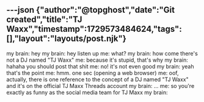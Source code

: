 ---json
{"author":"@topghost","date":"Git created","title":"TJ Waxx","timestamp":1729573484624,"tags":[],"layout":"layouts/post.njk"}
---
my brain: hey
my brain: hey listen up
me: what?
my brain: how come there&#x27;s not a DJ named &#x22;TJ Waxx&#x22;
me: because it&#x27;s stupid, that&#x27;s why
my brain: hahaha you should post that shit
me: no! it&#x27;s not even good
my brain: yeah that&#x27;s the point
me: hmm. one sec (opening a web browser)
me: oof, actually, there is one reference to the concept of a DJ named &#x22;TJ Waxx&#x22; and it&#x27;s on the official TJ Maxx Threads account
my brain: ...
me: so you&#x27;re exactly as funny as the social media team for TJ Maxx
my brain:
